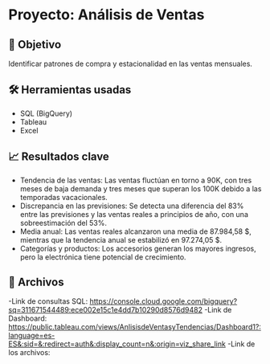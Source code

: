 # Proyecto: Análisis de Ventas

## 📌 Objetivo
Identificar patrones de compra y estacionalidad en las ventas mensuales.

## 🛠 Herramientas usadas
- SQL (BigQuery)
- Tableau
- Excel

## 📈 Resultados clave
- Tendencia de las ventas: Las ventas fluctúan en torno a 90K, con tres meses de baja demanda y tres meses que superan los 100K debido a las temporadas vacacionales.
- Discrepancia en las previsiones: Se detecta una diferencia del 83% entre las previsiones y las ventas reales a principios de año, con una sobreestimación del 53%.
- Media anual: Las ventas reales alcanzaron una media de 87.984,58 $, mientras que la tendencia anual se estabilizó en 97.274,05 $.
- Categorías y productos: Los accesorios generan los mayores ingresos, pero la electrónica tiene potencial de crecimiento. 

## 📁 Archivos
-Link de consultas SQL: https://console.cloud.google.com/bigquery?sq=311671544489:ece002e15c1e4dd7b10290d8576d9482
-Link de Dashboard: https://public.tableau.com/views/AnlisisdeVentasyTendencias/Dashboard1?:language=es-ES&:sid=&:redirect=auth&:display_count=n&:origin=viz_share_link
-Link de los archivos: 
